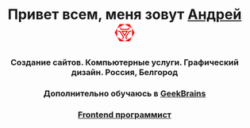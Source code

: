 <h1 align="center">Привет всем, меня зовут <a href="https://itmetatech.ru/" target="_blank">Андрей</a>
    <img src="itmetatech.png" height="40"/></h1>
    <h3 align="center">Создание сайтов. Компьютерные услуги. Графический дизайн. Россия, Белгород</h3>
    <h3 align="center">Дополнительно обучаюсь в <a href="https://gb.ru/" target="_blank">GeekBrains</h3>
    <h3 align="center"><a href="https://gb.ru/geek_university/programmer/frontend-dp" target="_blank">Frontend программист</h3>
